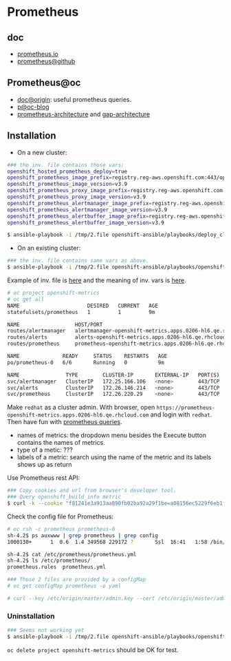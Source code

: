 # Prometheus

## doc

* [prometheus.io](https://prometheus.io/)
* [prometheus@github](https://github.com/prometheus)


## Prometheus@oc

* [doc@origin](https://github.com/openshift/origin/tree/master/examples/prometheus): useful prometheus queries.
* [p@oc-blog](https://blog.openshift.com/tag/prometheus/)
* [prometheus-architecture](https://prometheus.io/docs/introduction/overview/#architecture) and [gap-architecture](https://blog.openshift.com/monitoring-openshift-three-tools/)

## Installation

* On a new cluster:

```sh
### the inv. file contains those vars:
openshift_hosted_prometheus_deploy=true
openshift_prometheus_image_prefix=registry.reg-aws.openshift.com:443/openshift3/
openshift_prometheus_image_version=v3.9
openshift_prometheus_proxy_image_prefix=registry.reg-aws.openshift.com:443/openshift3/
openshift_prometheus_proxy_image_version=v3.9
openshift_prometheus_alertmanager_image_prefix=registry.reg-aws.openshift.com:443/openshift3/
openshift_prometheus_alertmanager_image_version=v3.9
openshift_prometheus_alertbuffer_image_prefix=registry.reg-aws.openshift.com:443/openshift3/
openshift_prometheus_alertbuffer_image_version=v3.9

$ ansible-playbook -i /tmp/2.file openshift-ansible/playbooks/deploy_cluster.yml
```

* On an existing cluster:

```sh
### the inv. file contains same vars as above.
$ ansible-playbook -i /tmp/2.file openshift-ansible/playbooks/openshift-prometheus/config.yml
```

Example of inv. file is [here](https://github.com/openshift/openshift-ansible/tree/master/roles/openshift_prometheus) and the meaning of inv. vars is [here](https://github.com/openshift/openshift-ansible/blob/master/inventory/hosts.example).

```sh
# oc project openshift-metrics
# oc get all
NAME                      DESIRED   CURRENT   AGE
statefulsets/prometheus   1         1         9m

NAME                  HOST/PORT                                                     PATH      SERVICES       PORT      TERMINATION   WILDCARD
routes/alertmanager   alertmanager-openshift-metrics.apps.0206-hl6.qe.rhcloud.com             alertmanager   <all>     reencrypt     None
routes/alerts         alerts-openshift-metrics.apps.0206-hl6.qe.rhcloud.com                   alerts         <all>     reencrypt     None
routes/prometheus     prometheus-openshift-metrics.apps.0206-hl6.qe.rhcloud.com               prometheus     <all>     reencrypt     None

NAME              READY     STATUS    RESTARTS   AGE
po/prometheus-0   6/6       Running   0          9m

NAME               TYPE        CLUSTER-IP       EXTERNAL-IP   PORT(S)   AGE
svc/alertmanager   ClusterIP   172.25.166.106   <none>        443/TCP   9m
svc/alerts         ClusterIP   172.26.146.214   <none>        443/TCP   9m
svc/prometheus     ClusterIP   172.26.220.29    <none>        443/TCP   9m

```

Make `redhat` as a cluster admin. With browser, open `https://prometheus-openshift-metrics.apps.0206-hl6.qe.rhcloud.com` and login with `redhat`. Then have fun with [prometheus queries](https://github.com/hongkailiu/svt-case-doc/blob/master/learn/prometheus.md).

* names of metrics: the dropdown menu besides the Execute button contains the names of metrics.
* type of a metic: ???
* labels of a metric: search using the name of the metric and its labels shows up as return

Use Prometheus rest API:

```sh
### Copy cookies and url from browser's developer tool.
### Query openshift_build_info metric
$ curl -k --cookie "f81241e3a913aa890fb02ba92a29f1be=a08156ec5229f6eb1fda52ff623fdbfc; _oauth_proxy=cmVkaGF0QGNsdXN0ZXIubG9jYWw=|1517942370|9TAlGQ4L1j3oI5rsgutBwDpRrUI=" "https://prometheus-openshift-metrics.apps.0206-hl6.qe.rhcloud.com/api/v1/query_range?query=openshift_build_info&start=1517943409.293&end=1518029809.293&step=345&_=1517942400799"
```

Check the config file for Prometheus:

```sh
# oc rsh -c prometheus prometheus-0
sh-4.2$ ps auxwww | grep prometheus | grep config
1000130+      1  0.6  1.4 349568 229172 ?       Ssl  16:41   1:58 /bin/prometheus --storage.tsdb.retention=6h --config.file=/etc/prometheus/prometheus.yml --web.listen-address=localhost:9090

sh-4.2$ cat /etc/prometheus/prometheus.yml
sh-4.2$ ls /etc/prometheus/
prometheus.rules  prometheus.yml

### Those 2 files are provided by a configMap
# oc get configMap prometheus -o yaml

# curl --key /etc/origin/master/admin.key --cert /etc/origin/master/admin.crt -k https://127.0.0.1:8444/metrics
```

### Uninstallation

```sh
### Seems not working yet
$ ansible-playbook -i /tmp/2.file openshift-ansible/playbooks/openshift-prometheus/uninstall.yml
```

`oc delete project openshift-metrics` should be OK for test.


